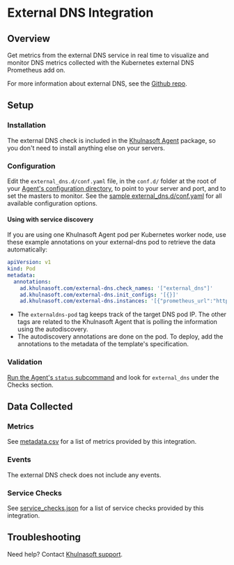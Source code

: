 # External DNS Integration

## Overview

Get metrics from the external DNS service in real time to visualize and monitor DNS metrics collected with the Kubernetes external DNS Prometheus add on.

For more information about external DNS, see the [Github repo][1].

## Setup

### Installation

The external DNS check is included in the [Khulnasoft Agent][2] package, so you don't need to install anything else on your servers.

### Configuration

Edit the `external_dns.d/conf.yaml` file, in the `conf.d/` folder at the root of your [Agent's configuration directory][3], to point to your server and port, and to set the masters to monitor. See the [sample external_dns.d/conf.yaml][4] for all available configuration options.

#### Using with service discovery

If you are using one Khulnasoft Agent pod per Kubernetes worker node, use these example annotations on your external-dns pod to retrieve the data automatically:

```yaml
apiVersion: v1
kind: Pod
metadata:
  annotations:
    ad.khulnasoft.com/external-dns.check_names: '["external_dns"]'
    ad.khulnasoft.com/external-dns.init_configs: '[{}]'
    ad.khulnasoft.com/external-dns.instances: '[{"prometheus_url":"http://%%host%%:7979/metrics", "tags":["externaldns-pod:%%host%%"]}]'
```

- The `externaldns-pod` tag keeps track of the target DNS pod IP. The other tags are related to the Khulnasoft Agent that is polling the information using the autodiscovery.
- The autodiscovery annotations are done on the pod. To deploy, add the annotations to the metadata of the template's specification.

### Validation

[Run the Agent's `status` subcommand][5] and look for `external_dns` under the Checks section.

## Data Collected

### Metrics

See [metadata.csv][6] for a list of metrics provided by this integration.

### Events

The external DNS check does not include any events.

### Service Checks

See [service_checks.json][7] for a list of service checks provided by this integration.

## Troubleshooting

Need help? Contact [Khulnasoft support][8].

[1]: https://github.com/kubernetes-incubator/external-dns
[2]: https://app.khulnasoft.com/account/settings/agent/latest
[3]: https://docs.khulnasoft.com/agent/guide/agent-configuration-files/#agent-configuration-directory
[4]: https://github.com/KhulnaSoft/integrations-core/blob/master/external_dns/khulnasoft_checks/external_dns/data/conf.yaml.example
[5]: https://docs.khulnasoft.com/agent/guide/agent-commands/#agent-status-and-information
[6]: https://github.com/KhulnaSoft/integrations-core/blob/master/external_dns/metadata.csv
[7]: https://github.com/KhulnaSoft/integrations-core/blob/master/external_dns/assets/service_checks.json
[8]: https://docs.khulnasoft.com/help/
